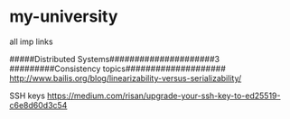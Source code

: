 # my-university
all imp links

#####Distributed Systems#####################3
#########Consistency topics####################
http://www.bailis.org/blog/linearizability-versus-serializability/

SSH keys
https://medium.com/risan/upgrade-your-ssh-key-to-ed25519-c6e8d60d3c54
